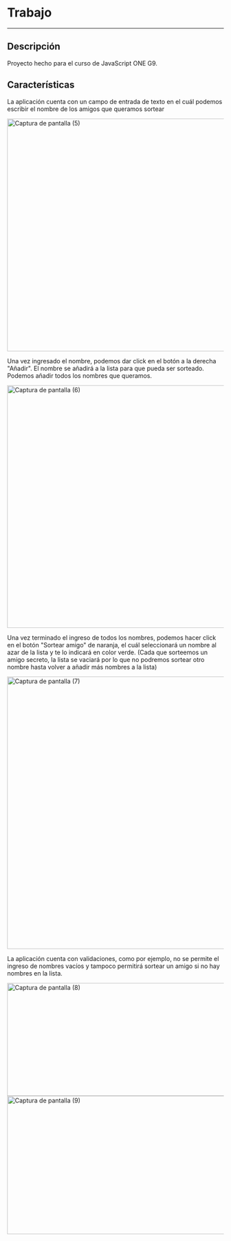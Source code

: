 # Trabajo

---

## Descripción

Proyecto hecho para el curso de JavaScript ONE G9.

## Características

La aplicación cuenta con un campo de entrada de texto en el cuál podemos escribir el nombre de los amigos que queramos sortear

<img width="947" height="540" alt="Captura de pantalla (5)" src="https://github.com/user-attachments/assets/e1a8f84e-2626-4863-a04f-b32008c53f15" />

Una vez ingresado el nombre, podemos dar click en el botón a la derecha "Añadir". El nombre se añadirá a la lista para que pueda ser sorteado.
Podemos añadir todos los nombres que queramos.

<img width="997" height="563" alt="Captura de pantalla (6)" src="https://github.com/user-attachments/assets/1a629ce5-e30b-4983-88ec-56b4ddae6f32" />

Una vez terminado el ingreso de todos los nombres, podemos hacer click en el botón "Sortear amigo" de naranja, el cuál seleccionará un nombre al
azar de la lista y te lo indicará en color verde. (Cada que sorteemos un amigo secreto, la lista se vaciará por lo que no podremos sortear otro nombre hasta volver a añadir
más nombres a la lista)

<img width="1049" height="632" alt="Captura de pantalla (7)" src="https://github.com/user-attachments/assets/e4b7a454-17d8-4f53-a28d-55183a79dab8" />

La aplicación cuenta con validaciones, como por ejemplo, no se permite el ingreso de nombres vacíos y tampoco permitirá sortear un amigo si no hay nombres en la lista.

<img width="655" height="262" alt="Captura de pantalla (8)" src="https://github.com/user-attachments/assets/123341f4-05c7-4b86-ae68-bf2098bfe8fb" />
<img width="597" height="321" alt="Captura de pantalla (9)" src="https://github.com/user-attachments/assets/0b9aebb6-b5a6-4b77-a185-2483aef9f246" />
